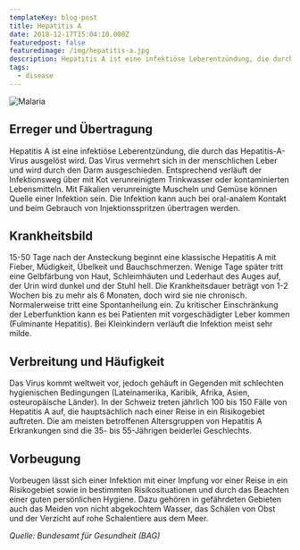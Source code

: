 ```yaml
---
templateKey: blog-post
title: Hepatitis A
date: 2018-12-17T15:04:10.000Z
featuredpost: false
featuredimage: /img/hepatitis-a.jpg
description: Hepatitis A ist eine infektiöse Leberentzündung, die durch das Hepatitis-A-Virus ausgelöst wird.
tags:
  - disease
---
```


![Malaria](/img/hepatitis-a.jpg)


## Erreger und Übertragung
Hepatitis A ist eine infektiöse Leberentzündung, die durch das Hepatitis-A-Virus ausgelöst wird. Das Virus vermehrt sich in der menschlichen Leber und wird durch den Darm ausgeschieden. Entsprechend verläuft der Infektionsweg über mit Kot verunreinigtem Trinkwasser oder kontaminierten Lebensmitteln. Mit Fäkalien verunreinigte Muscheln und Gemüse können Quelle einer Infektion sein. Die Infektion kann auch bei oral-analem Kontakt und beim Gebrauch von Injektionsspritzen übertragen werden.

## Krankheitsbild
15-50 Tage nach der Ansteckung beginnt eine klassische Hepatitis A mit Fieber, Müdigkeit, Übelkeit und Bauchschmerzen. Wenige Tage später tritt eine Gelbfärbung von Haut, Schleimhäuten und Lederhaut des Auges auf, der Urin wird dunkel und der Stuhl hell. Die Krankheitsdauer beträgt von 1-2 Wochen bis zu mehr als 6 Monaten, doch wird sie nie chronisch. Normalerweise tritt eine Spontanheilung ein. Zu kritischer Einschränkung der Leberfunktion kann es bei Patienten mit vorgeschädigter Leber kommen (Fulminante Hepatitis). Bei Kleinkindern verläuft die Infektion meist sehr milde.

## Verbreitung und Häufigkeit
Das Virus kommt weltweit vor, jedoch gehäuft in Gegenden mit schlechten hygienischen Bedingungen (Lateinamerika, Karibik, Afrika, Asien, osteuropäische Länder). In der Schweiz treten jährlich 100 bis 150 Fälle von Hepatitis A auf, die hauptsächlich nach einer Reise in ein Risikogebiet auftreten. Die am meisten betroffenen Altersgruppen von Hepatitis A Erkrankungen sind die 35- bis 55-Jährigen beiderlei Geschlechts.

## Vorbeugung
Vorbeugen lässt sich einer Infektion mit einer Impfung vor einer Reise in ein Risikogebiet sowie in bestimmten Risikosituationen und durch das Beachten einer guten persönlichen Hygiene. Dazu gehören in gefährdeten Gebieten auch das Meiden von nicht abgekochtem Wasser, das Schälen von Obst und der Verzicht auf rohe Schalentiere aus dem Meer.


*Quelle: Bundesamt für Gesundheit (BAG)*
